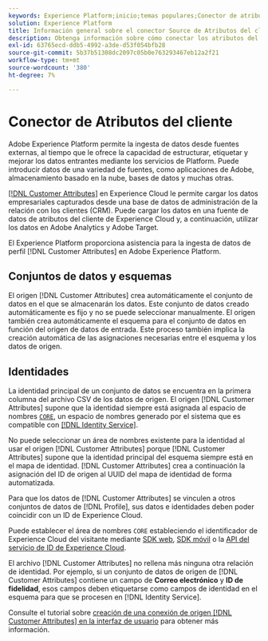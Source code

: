 ```yaml
---
keywords: Experience Platform;inicio;temas populares;Conector de atributos del cliente
solution: Experience Platform
title: Información general sobre el conector Source de Atributos del cliente
description: Obtenga información sobre cómo conectar los atributos del cliente a Adobe Experience Platform mediante API o la interfaz de usuario
exl-id: 63765ecd-ddb5-4992-a3de-d53f054bfb28
source-git-commit: 5b37b51308dc2097c05b0e763293467eb12a2f21
workflow-type: tm+mt
source-wordcount: '380'
ht-degree: 7%

---
```


# Conector de Atributos del cliente

Adobe Experience Platform permite la ingesta de datos desde fuentes externas, al tiempo que le ofrece la capacidad de estructurar, etiquetar y mejorar los datos entrantes mediante los servicios de Platform. Puede introducir datos de una variedad de fuentes, como aplicaciones de Adobe, almacenamiento basado en la nube, bases de datos y muchas otras.

[[!DNL Customer Attributes]](https://experienceleague.adobe.com/docs/core-services/interface/services/customer-attributes/attributes.html) en Experience Cloud le permite cargar los datos empresariales capturados desde una base de datos de administración de la relación con los clientes (CRM). Puede cargar los datos en una fuente de datos de atributos del cliente de Experience Cloud y, a continuación, utilizar los datos en Adobe Analytics y Adobe Target.

El Experience Platform proporciona asistencia para la ingesta de datos de perfil [!DNL Customer Attributes] en Adobe Experience Platform.

## Conjuntos de datos y esquemas

El origen [!DNL Customer Attributes] crea automáticamente el conjunto de datos en el que se almacenarán los datos. Este conjunto de datos creado automáticamente es fijo y no se puede seleccionar manualmente. El origen también crea automáticamente el esquema para el conjunto de datos en función del origen de datos de entrada. Este proceso también implica la creación automática de las asignaciones necesarias entre el esquema y los datos de origen.

## Identidades

La identidad principal de un conjunto de datos se encuentra en la primera columna del archivo CSV de los datos de origen. El origen [!DNL Customer Attributes] supone que la identidad siempre está asignada al espacio de nombres [`CORE`](../../../identity-service/features/namespaces.md), un espacio de nombres generado por el sistema que es compatible con [[!DNL Identity Service]](../../../identity-service/home.md).

No puede seleccionar un área de nombres existente para la identidad al usar el origen [!DNL Customer Attributes] porque [!DNL Customer Attributes] supone que la identidad principal del esquema siempre está en el mapa de identidad. [!DNL Customer Attributes] crea a continuación la asignación del ID de origen al UUID del mapa de identidad de forma automatizada.

Para que los datos de [!DNL Customer Attributes] se vinculen a otros conjuntos de datos de [!DNL Profile], sus datos e identidades deben poder coincidir con un ID de Experience Cloud.

Puede establecer el área de nombres `CORE` estableciendo el identificador de Experience Cloud del visitante mediante [SDK web](/help/web-sdk/identity/overview.md), [SDK móvil](https://developer.adobe.com/client-sdks/documentation/mobile-core/identity/) o la [API del servicio de ID de Experience Cloud](https://experienceleague.adobe.com/docs/id-service/using/intro/overview.html?lang=es).

El archivo [!DNL Customer Attributes] no rellena más ninguna otra relación de identidad. Por ejemplo, si un conjunto de datos de origen de [!DNL Customer Attributes] contiene un campo de **Correo electrónico** y **ID de fidelidad**, esos campos deben etiquetarse como campos de identidad en el esquema para que se procesen en [!DNL Identity Service].

Consulte el tutorial sobre [creación de una conexión de origen [!DNL Customer Attributes] en la interfaz de usuario](../../tutorials/ui/create/adobe-applications/customer-attributes.md) para obtener más información.

